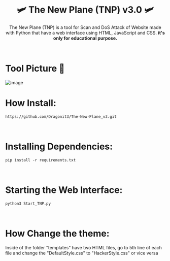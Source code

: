 <h1 align="center">🛩️ The New Plane (TNP) v3.0 🛩️</h1>
<p align="center"> The New Plane (TNP) is a tool for Scan and DoS Attack of Website made with Python that have a web interface using HTML, JavaScript and CSS. <b> it's only for educational purpose. </b></p>
<br>

<h1>Tool Picture 📸</h1>

![image](https://github.com/user-attachments/assets/e7b78233-14ef-4f31-aaa7-5bc4cc9d6e91)

<h1>How Install:</h1>

```
https://github.com/Dragonit3/The-New-Plane_v3.git
```
<br>
<h1>Installing Dependencies:</h1>

```
pip install -r requirements.txt
```

<br>
<h1>Starting the Web Interface:</h1>

```
python3 Start_TNP.py
```

<br>
<h1>How Change the theme:</h1>

Inside of the folder "templates" have two HTML files, go to 5th line of each file and change the "DefaultStyle.css" to "HackerStyle.css" or vice versa
